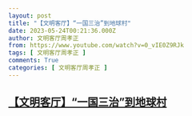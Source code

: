 ```yaml
---
layout: post
title: "【文明客厅】“一国三治”到地球村"
date: 2023-05-24T00:21:36.000Z
author: 文明客厅周孝正
from: https://www.youtube.com/watch?v=0_vIE0Z9RJk
tags: [ 文明客厅周孝正 ]
comments: True
categories: [ 文明客厅周孝正 ]
---
```

<!--1684887696000-->
[【文明客厅】“一国三治”到地球村](https://www.youtube.com/watch?v=0_vIE0Z9RJk)
------

<div>

</div>
